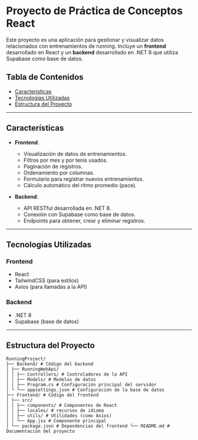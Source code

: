# Proyecto de Práctica de Conceptos React

Este proyecto es una aplicación para gestionar y visualizar datos relacionados con entrenamientos de running. Incluye un **frontend** desarrollado en React y un **backend** desarrollado en .NET 8 que utiliza Supabase como base de datos.

## Tabla de Contenidos

- [Características](#características)
- [Tecnologías Utilizadas](#tecnologías-utilizadas)
- [Estructura del Proyecto](#estructura-del-proyecto)

---

## Características

- **Frontend**:

  - Visualización de datos de entrenamientos.
  - Filtros por mes y por tenis usados.
  - Paginación de registros.
  - Ordenamiento por columnas.
  - Formulario para registrar nuevos entrenamientos.
  - Cálculo automático del ritmo promedio (pace).

- **Backend**:
  - API RESTful desarrollada en .NET 8.
  - Conexión con Supabase como base de datos.
  - Endpoints para obtener, crear y eliminar registros.

---

## Tecnologías Utilizadas

### Frontend

- React
- TailwindCSS (para estilos)
- Axios (para llamadas a la API)

### Backend

- .NET 8
- Supabase (base de datos)

---

## Estructura del Proyecto

```text
RunningProject/
├── Backend/ # Código del backend
│ ├── RunningWebApi/
│ │ ├── Controllers/ # Controladores de la API
│ │ ├── Models/ # Modelos de datos
│ │ ├── Program.cs # Configuración principal del servidor
| └ └── appsettings.json # Configuración de la base de datos
├── Frontend/ # Código del frontend
│ ├── src/
│ │ ├── components/ # Componentes de React
│ │ ├── locales/ # recursos de idioma
│ │ ├── utils/ # Utilidades (como Axios)
│ │ └── App.jsx # Componente principal
│ └── package.json # Dependencias del frontend └── README.md # Documentación del proyecto
```
